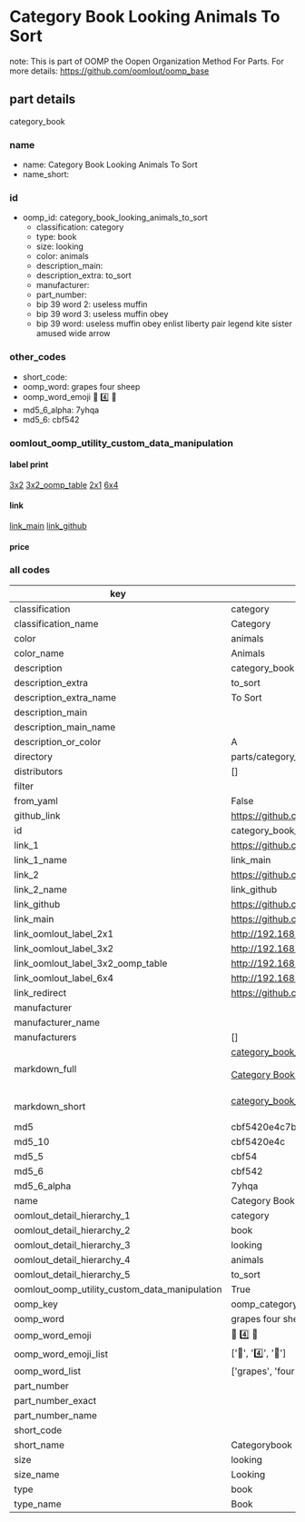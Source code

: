 # Category Book Looking Animals To Sort  

note: This is part of OOMP the Oopen Organization Method For Parts. For more details: https://github.com/oomlout/oomp_base

##  part details
  



category_book



### name
* name: Category Book Looking Animals To Sort
* name_short: 
### id
* oomp_id: category_book_looking_animals_to_sort
  * classification: category
  * type: book
  * size: looking
  * color: animals
  * description_main: 
  * description_extra: to_sort
  * manufacturer: 
  * part_number: 
  * bip 39 word 2: useless muffin
  * bip 39 word 3: useless muffin obey
  * bip 39 word: useless muffin obey enlist liberty pair legend kite sister amused wide arrow

### other_codes
* short_code: 
* oomp_word: grapes four sheep
* oomp_word_emoji :grapes: :four: :sheep:
* md5_6_alpha: 7yhqa
* md5_6: cbf542






### oomlout_oomp_utility_custom_data_manipulation
#### label print
[3x2](http://192.168.1.245:1112/?label=oomp%207yhqa)
[3x2_oomp_table](http://192.168.1.108:1112/?label=oomp%207yhqa)
[2x1](http://192.168.1.242:1112/?label=oomp%207yhqa)
[6x4](http://192.168.1.55:1112/?label=oomp%207yhqa)    

#### link

[link_main](https://github.com/oomlout/oomlout_oomp_version_1_messy/tree/main/parts/category_book_looking_animals_to_sort) [link_github](https://github.com/oomlout/oomlout_oomp_version_1_messy/tree/main/parts/category_book_looking_animals_to_sort)                             

#### price







### all codes 
| key | value |  
| --- | --- |  
| classification | category |  
| classification_name | Category |  
| color | animals |  
| color_name | Animals |  
| description | category_book |  
| description_extra | to_sort |  
| description_extra_name | To Sort |  
| description_main |  |  
| description_main_name |  |  
| description_or_color | A  |  
| directory | parts/category_book_looking_animals_to_sort |  
| distributors | [] |  
| filter |  |  
| from_yaml | False |  
| github_link | https://github.com/oomlout/oomlout_oomp_part_src/tree/main/parts/category_book_looking_animals_to_sort |  
| id | category_book_looking_animals_to_sort |  
| link_1 | https://github.com/oomlout/oomlout_oomp_version_1_messy/tree/main/parts/category_book_looking_animals_to_sort |  
| link_1_name | link_main |  
| link_2 | https://github.com/oomlout/oomlout_oomp_version_1_messy/tree/main/parts/category_book_looking_animals_to_sort |  
| link_2_name | link_github |  
| link_github | https://github.com/oomlout/oomlout_oomp_version_1_messy/tree/main/parts/category_book_looking_animals_to_sort |  
| link_main | https://github.com/oomlout/oomlout_oomp_version_1_messy/tree/main/parts/category_book_looking_animals_to_sort |  
| link_oomlout_label_2x1 | http://192.168.1.242:1112/?label=oomp%207yhqa |  
| link_oomlout_label_3x2 | http://192.168.1.245:1112/?label=oomp%207yhqa |  
| link_oomlout_label_3x2_oomp_table | http://192.168.1.108:1112/?label=oomp%207yhqa |  
| link_oomlout_label_6x4 | http://192.168.1.55:1112/?label=oomp%207yhqa |  
| link_redirect | https://github.com/oomlout/oomlout_oomp_version_1_messy/tree/main/parts/category_book_looking_animals_to_sort |  
| manufacturer |  |  
| manufacturer_name |  |  
| manufacturers | [] |  
| markdown_full | [category_book_looking_animals_to_sort](none)<br>[](none)<br>[Category Book Looking Animals To Sort](none)<br><br> |  
| markdown_short | [category_book_looking_animals_to_sort](none)<br><br> |  
| md5 | cbf5420e4c7b2ff27c4074ad2fe44f80 |  
| md5_10 | cbf5420e4c |  
| md5_5 | cbf54 |  
| md5_6 | cbf542 |  
| md5_6_alpha | 7yhqa |  
| name | Category Book Looking Animals To Sort |  
| oomlout_detail_hierarchy_1 | category |  
| oomlout_detail_hierarchy_2 | book |  
| oomlout_detail_hierarchy_3 | looking |  
| oomlout_detail_hierarchy_4 | animals |  
| oomlout_detail_hierarchy_5 | to_sort |  
| oomlout_oomp_utility_custom_data_manipulation | True |  
| oomp_key | oomp_category_book_looking_animals_to_sort |  
| oomp_word | grapes four sheep |  
| oomp_word_emoji | :grapes: :four: :sheep: |  
| oomp_word_emoji_list | [':grapes:', ':four:', ':sheep:'] |  
| oomp_word_list | ['grapes', 'four', 'sheep'] |  
| part_number |  |  
| part_number_exact |  |  
| part_number_name |  |  
| short_code |  |  
| short_name | Categorybook |  
| size | looking |  
| size_name | Looking |  
| type | book |  
| type_name | Book |  
